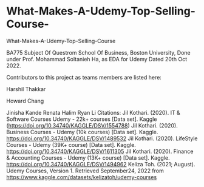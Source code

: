 # What-Makes-A-Udemy-Top-Selling-Course-

 What-Makes-A-Udemy-Top-Selling-Course
 
BA775 Subject Of Questrom School Of Business, Boston University, Done under Prof. Mohammad Soltanieh Ha, as EDA for Udemy Dated 20th Oct 2022.

Contributors to this project as teams members are listed here:

Harshil Thakkar

Howard Chang

Jinisha Kande
Renata Halim
Ryan Li
Citations: 
Jil Kothari. (2020). IT & Software Courses Udemy - 22k+ courses [Data set]. Kaggle (https://doi.org/10.34740/KAGGLE/DSV/1554788)
Jil Kothari. (2020). Business Courses - Udemy (10k courses) [Data set]. Kaggle. https://doi.org/10.34740/KAGGLE/DSV/1489532
Jil Kothari. (2020). LifeStyle Courses - Udemy (39K+ course) [Data set]. Kaggle. https://doi.org/10.34740/KAGGLE/DSV/1611305
Jil Kothari. (2020). Finance & Accounting Courses - Udemy (13K+ course) [Data set]. Kaggle. https://doi.org/10.34740/KAGGLE/DSV/1494962
Keliza Toh. (2021; August). Udemy Courses, Version 1. Retrieved September24, 2022 from https://www.kaggle.com/datasets/kelizatoh/udemy-courses
